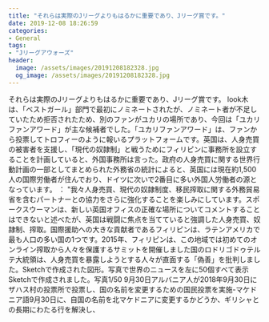```yaml
---
title: "それらは実際のJリーグよりもはるかに重要であり、Jリーグ賞です。"
date: 2019-12-08 18:26:59
categories:
- General
tags:
- "Jリーグアウォーズ"
header:
  image: /assets/images/20191208182328.jpg
  og_image: /assets/images/20191208182328.jpg
---
```


それらは実際のJリーグよりもはるかに重要であり、Jリーグ賞です。 look木は、「ベストガール」部門で最初にノミネートされたが、ノミネート者が不足していたため拒否されたため、別のファンがユカリの場所であり、今回は「ユカリファンアワード」が主な候補者でした。「ユカリファンアワード」は、ファンから投票してトロフィーのように報いるプラットフォームです。英国は、人身売買の被害者を支援し、「現代の奴隷制」と戦うためにフィリピンに事務所を設立することを計画していると、外国事務所は言った。政府の人身売買に関する世界行動計画の一部としてまとめられた外務省の統計によると、英国には現在約1,500人の国際労働者が住んでおり、ドイツに次いで2番目に多い外国人労働者の源となっています。 ： &quot;我々人身売買、現代の奴隷制度、移民搾取に関する外務貿易省を含むパートナーとの協力をさらに強化することを楽しみにしています。スポークスウーマンは、新しい英国オフィスの正確な場所についてコメントすることはできないと述べたが、英国は戦闘に焦点を当てていると強調した人身売買、奴隷制、搾取。国際援助への大きな貢献者であるフィリピンは、ラテンアメリカで最も人口の多い国の1つです。2015年、フィリピンは、この地域では初めてのオンライン搾取から人々を保護するサミットを開催しました国のロドリゴドゥテルテ大統領は、人身売買を暴露しようとする人々が直面する「偽善」を批判しました。Sketchで作成された図形。写真で世界のニュースを左に50個すべて表示Sketchで作成されました。写真1/50 9月30日アルバニア人が2018年9月30日にザハス村の投票所で投票し、国の名前を変更するための国民投票を実施-マケドニア語9月30日に、自国の名前を北マケドニアに変更するかどうか、ギリシャとの長期にわたる行を解決し、
